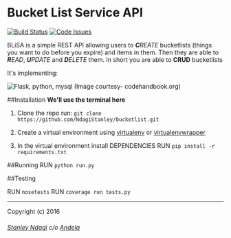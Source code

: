 # Bucket List Service API
[![Build Status](https://semaphoreci.com/api/v1/stanmd/bucketlist/branches/feature-create-API/badge.svg)](https://semaphoreci.com/stanmd/bucketlist)
[![Code Issues](https://www.quantifiedcode.com/api/v1/project/413c57d2358940f097221a243f88d224/snapshot/origin:feature-create-API:HEAD/badge.svg)](https://www.quantifiedcode.com/app/project/413c57d2358940f097221a243f88d224)

BLiSA is a simple REST API allowing users to _**C**REATE_ bucketlists (things you want to do before you expire) and items in them. Then they are able to _**R**EAD_, _**U**PDATE_ and _**D**ELETE_ them.
In short you are able to **CRUD** bucketlists

It's implementing:

![Flask, python, mysql](http://codehandbook.org/wp-content/uploads/2015/07/python_ff.jpg)
(Image courtesy- codehandbook.org)

##Installation
**We'll use the terminal here**
1. Clone the repo
run: ```git clone https://github.com/NdagiStanley/bucketlist.git```

2. Create a virtual environment using [virtualenv](https://virtualenv.readthedocs.org/en/latest/) or [virtualenvwrapper](https://virtualenvwrapper.readthedocs.org/en/latest/)
3. In the virtual environment install DEPENDENCIES
RUN ```pip install -r requirements.txt```

##Running
RUN `python run.py`

##Testing

RUN `nosetests`
RUN `coverage run tests.py`


---
Copyright (c) 2016
###### [Stanley Ndagi](http://techkenyans.org/jamii/stanmd) c/o [Andela](http://andela.com)